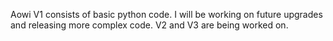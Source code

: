  Aowi V1 consists of basic python code. I will be working on future upgrades and releasing more complex code. V2 and V3 are being worked on.
